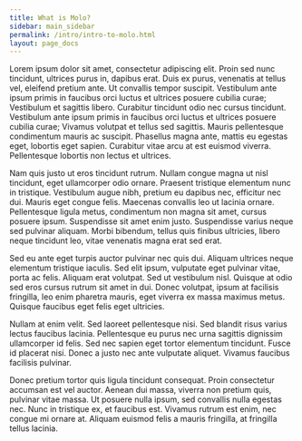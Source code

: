```yaml
---
title: What is Molo?
sidebar: main_sidebar
permalink: /intro/intro-to-molo.html
layout: page_docs
---
```


Lorem ipsum dolor sit amet, consectetur adipiscing elit. Proin sed nunc tincidunt, ultrices purus in, dapibus erat. Duis ex purus, venenatis at tellus vel, eleifend pretium ante. Ut convallis tempor suscipit. Vestibulum ante ipsum primis in faucibus orci luctus et ultrices posuere cubilia curae; Vestibulum et sagittis libero. Curabitur tincidunt odio nec cursus tincidunt. Vestibulum ante ipsum primis in faucibus orci luctus et ultrices posuere cubilia curae; Vivamus volutpat et tellus sed sagittis. Mauris pellentesque condimentum mauris ac suscipit. Phasellus magna ante, mattis eu egestas eget, lobortis eget sapien. Curabitur vitae arcu at est euismod viverra. Pellentesque lobortis non lectus et ultrices.

Nam quis justo ut eros tincidunt rutrum. Nullam congue magna ut nisl tincidunt, eget ullamcorper odio ornare. Praesent tristique elementum nunc in tristique. Vestibulum augue nibh, pretium eu dapibus nec, efficitur nec dui. Mauris eget congue felis. Maecenas convallis leo ut lacinia ornare. Pellentesque ligula metus, condimentum non magna sit amet, cursus posuere ipsum. Suspendisse sit amet enim justo. Suspendisse varius neque sed pulvinar aliquam. Morbi bibendum, tellus quis finibus ultricies, libero neque tincidunt leo, vitae venenatis magna erat sed erat.

Sed eu ante eget turpis auctor pulvinar nec quis dui. Aliquam ultrices neque elementum tristique iaculis. Sed elit ipsum, vulputate eget pulvinar vitae, porta ac felis. Aliquam erat volutpat. Sed ut vestibulum nisl. Quisque at odio sed eros cursus rutrum sit amet in dui. Donec volutpat, ipsum at facilisis fringilla, leo enim pharetra mauris, eget viverra ex massa maximus metus. Quisque faucibus eget felis eget ultricies.

Nullam at enim velit. Sed laoreet pellentesque nisi. Sed blandit risus varius lectus faucibus lacinia. Pellentesque eu purus nec urna sagittis dignissim ullamcorper id felis. Sed nec sapien eget tortor elementum tincidunt. Fusce id placerat nisi. Donec a justo nec ante vulputate aliquet. Vivamus faucibus facilisis pulvinar.

Donec pretium tortor quis ligula tincidunt consequat. Proin consectetur accumsan est vel auctor. Aenean dui massa, viverra non pretium quis, pulvinar vitae massa. Ut posuere nulla ipsum, sed convallis nulla egestas nec. Nunc in tristique ex, et faucibus est. Vivamus rutrum est enim, nec congue mi ornare at. Aliquam euismod felis a mauris fringilla, at fringilla tellus lacinia.